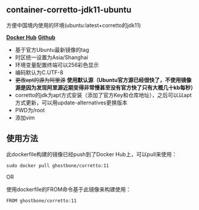 ## container-corretto-jdk11-ubuntu
方便中国境内使用的环境(ubuntu:latest+corretto的jdk11)

**[Docker Hub](https://hub.docker.com/r/ghostbone/corretto)**
**[Github](https://github.com/GhostBone/container-corretto-jdk11-ubuntu)**

- 基于官方Ubuntu最新镜像的tag
- 时区统一设置为Asia/Shanghai
- 环境变量配置终端可以256彩色显示
- 编码默认为C.UTF-8
- ~~更改apt的源为阿里源~~ **使用默认源（Ubuntu官方源已经很快了，不使用镜像源是因为发现阿里源近期变得非常慢甚至没有官方快了只有大概几十kb每秒）**
- corretto的jdk为apt方式安装（添加了官方Key和仓库地址），之后可以以apt方式更新，可以用update-alternatives更换版本
- PWD为/root
- 添加vim

## 使用方法
此dockerfile构建的镜像已经push到了Docker Hub上，可以pull来使用：

    sudo docker pull ghostbone/corretto:11

OR

使用dockerfile的FROM命令基于此镜像来构建使用：

    FROM ghostbone/corretto:11
